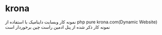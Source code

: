 # krona
نمونه کار وبسایت داینامیک با استفاده از php pure
krona.com(Dynamic Website)
نمونه کار ذکر شده از پنل ادمین راست چین برخوردار است
